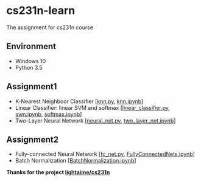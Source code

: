 # cs231n-learn
The assignment for cs231n course

## Environment
- Windows 10
- Python 3.5

## Assignment1
- K-Nearest Neighboor Classifier  [[knn.py](https://github.com/xiaohu2015/cs231n-learn/blob/master/assignment1/classifiers/knn.py), [knn.ipynb](https://github.com/xiaohu2015/cs231n-learn/blob/master/assignment1/knn.ipynb)]
- Linear Classifier: linear SVM and softmax [[linear_classifier.py](https://github.com/xiaohu2015/cs231n-learn/blob/master/assignment1/classifiers/linear_classifier.py), [svm.ipynb](https://github.com/xiaohu2015/cs231n-learn/blob/master/assignment1/svm.ipynb), [softmax.ipynb](https://github.com/xiaohu2015/cs231n-learn/blob/master/assignment1/softmax.ipynb)]
- Two-Layer Neural Network  [[neural_net.py](https://github.com/xiaohu2015/cs231n-learn/blob/master/assignment1/classifiers/neural_net.py), [two_layer_net.ipynb](https://github.com/xiaohu2015/cs231n-learn/blob/master/assignment1/two_layer_net.ipynb)]

## Assignment2
- Fully-connected Neural Network  [[fc_net.py](https://github.com/xiaohu2015/cs231n-learn/blob/master/assignment2/cs231n/classifiers/fc_net.py), [FullyConnectedNets.ipynb](https://github.com/xiaohu2015/cs231n-learn/blob/master/assignment2/FullyConnectedNets.ipynb)]
- Batch Normalization [[BatchNormalization.ipynb](https://github.com/xiaohu2015/cs231n-learn/blob/master/assignment2/BatchNormalization.ipynb)]

**Thanks for the project [lightaime/cs231n](https://github.com/lightaime/cs231n)**
